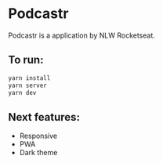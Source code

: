 # Podcastr

Podcastr is a application by NLW Rocketseat.

## To run:

```bash
yarn install
yarn server
yarn dev
```

## Next features:

* Responsive
* PWA
* Dark theme
